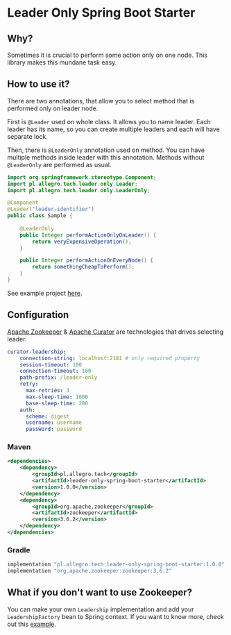 # Leader Only Spring Boot Starter

## Why?

Sometimes it is crucial to perform some action only on one node. 
This library makes this mundane task easy. 

## How to use it?

There are two annotations, that allow you to select method
that is performed only on leader node.

First is `@Leader` used on whole class. It allows you to name
leader. Each leader has its name, so you can create multiple leaders
and each will have separate lock.

Then, there is `@LeaderOnly` annotation used on method. You can have
multiple methods inside leader with this annotation. Methods without
`@LeaderOnly` are performed as usual.

```java
import org.springframework.stereotype.Component;
import pl.allegro.tech.leader.only.Leader;
import pl.allegro.tech.leader.only.LeaderOnly;

@Component
@Leader("leader-identifier")
public class Sample {
    
    @LeaderOnly
    public Integer performActionOnlyOnLeader() {
        return veryExpensiveOperation();
    }

    public Integer performActionOnEveryNode() {
        return somethingCheapToPerform();
    }
}
``` 

See example project [here](./leader-example).

## Configuration

[Apache Zookeeper](https://zookeeper.apache.org/) & 
[Apache Curator](https://curator.apache.org/) 
are technologies that drives selecting leader.

```yaml
curator-leadership:
    connection-string: localhost:2181 # only required property
    session-timeout: 100
    connection-timeout: 100
    path-prefix: /leader-only
    retry:
      max-retries: 3
      max-sleep-time: 1000
      base-sleep-time: 200
    auth:
      scheme: digest
      username: username
      password: password
```

### Maven

```xml
<dependencies>
    <dependency>
        <groupId>pl.allegro.tech</groupId>
        <artifactId>leader-only-spring-boot-starter</artifactId>
        <version>1.0.0</version>
    </dependency>
    <dependency>
        <groupId>org.apache.zookeeper</groupId>
        <artifactId>zookeeper</artifactId>
        <version>3.6.2</version>
    </dependency>
</dependencies>
``` 

### Gradle

```groovy
implementation "pl.allegro.tech:leader-only-spring-boot-starter:1.0.0"
implementation "org.apache.zookeeper:zookeeper:3.6.2" 
```

## What if you don't want to use Zookeeper?

You can make your own `Leadership` implementation and add your `LeadershipFactory` bean to Spring context.
If you want to know more, check out this [example](src/test/java/pl/allegro/tech/leader/only/api/LeaderOnlyTest.java).